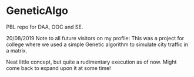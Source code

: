 # GeneticAlgo
PBL repo for DAA, OOC and SE.

20/08/2019
Note to all future visitors on my profile:
This was a project for college where we used a simple Genetic algorithm to simulate city traffic in a matrix. 

Neat little concept, but quite a rudimentary execution as of now. Might come back to expand upon it at some time!
